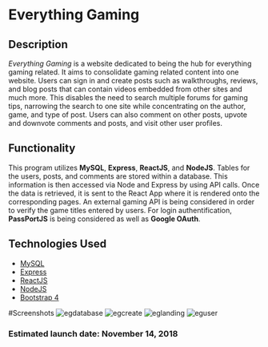 # Everything Gaming

## Description
*Everything Gaming* is a website dedicated to being the hub for everything gaming related. It aims to consolidate gaming related content into one website. Users can sign in and create posts such as walkthroughs, reviews, and blog posts that can contain videos embedded from other sites and much more. This disables the need to search multiple forums for gaming tips, narrowing the search to one site while concentrating on the author, game, and type of post. Users can also comment on other posts, upvote and downvote comments and posts, and visit other user profiles.


## Functionality
This program utilizes **MySQL**, **Express**, **ReactJS**, and **NodeJS**. Tables for the users, posts, and comments are stored within a database. This information is then accessed via Node and Express by using API calls. Once the data is retrieved, it is sent to the React App where it is rendered onto the corresponding pages. An external gaming API is being considered in order to verify the game titles entered by users. For login authentification, **PassPortJS** is being considered as well as **Google OAuth**.

## Technologies Used
- [MySQL](https://www.mysql.com/)
- [Express](https://expressjs.com/)
- [ReactJS](https://reactjs.org/)
- [NodeJS](https://nodejs.org/en/)
- [Bootstrap 4](https://getbootstrap.com/)

#Screenshots
![egdatabase](https://user-images.githubusercontent.com/36168517/47428067-01581600-d747-11e8-9de9-585469a0960b.PNG)
![egcreate](https://user-images.githubusercontent.com/36168517/47428065-01581600-d747-11e8-8758-157d875b1fa3.PNG)
![eglanding](https://user-images.githubusercontent.com/36168517/47428068-01581600-d747-11e8-9070-26e083ac938b.PNG)
![eguser](https://user-images.githubusercontent.com/36168517/47428069-01581600-d747-11e8-95e4-4e086de9956a.PNG)

### Estimated launch date: November 14, 2018
